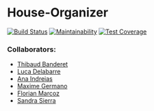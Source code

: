 # House-Organizer

[![Build Status](https://api.cirrus-ci.com/github/House-Organizer/House-Organizer.svg)](https://cirrus-ci.com/github/House-Organizer/House-Organizer)
[![Maintainability](https://api.codeclimate.com/v1/badges/99237ce6f3bf8cdda9d3/maintainability)](https://codeclimate.com/github/House-Organizer/House-Organizer/maintainability)
[![Test Coverage](https://api.codeclimate.com/v1/badges/99237ce6f3bf8cdda9d3/test_coverage)](https://codeclimate.com/github/House-Organizer/House-Organizer/test_coverage)

### Collaborators:

- [Thibaud Banderet](https://github.com/Arkadyus)
- [Luca Delabarre](https://github.com/Oxydeas)
- [Ana Indreias](https://github.com/aindreias)
- [Maxime Germano](https://github.com/Defibrilator)
- [Florian Marcoz](https://github.com/Geno22)
- [Sandra Sierra](https://github.com/sansive)
